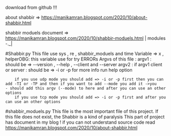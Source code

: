 download from github !!!

about shabbir => https://manikamran.blogspot.com/2020/10/about-shabbir.html

shabbir moduels document  => https://manikamran.blogspot.com/2020/10/shabbir-moduels.html
           |
modules -._|

#Shabbir.py
    This file use sys , re , shabbir_moduels and time
    Variable => x , helperOBG:
            this variable use for try ERRORs
    Argvs of this file :
        argv1 :
                should be => --version , --help , --client and --server 
        argv2 :
                if argv1 client or server :
                    should be => -i or -p
        for more info run help option

        if you use udp mode you should add => -i or -p first then you can add -TI or -TP and then if you want to add --mode you add it ->you    - should add this argv (--mode) to here and after you can use an other options
        if you use tcp mode you should add => -i or -p first and after you can use an other options
#shabbir_moduels.py
    This file is the most important file of this project. If this file does not exist, the Shabbir is a kind of paralysis
    This part of project has document in my blog !
    if you can not understand source code read https://manikamran.blogspot.com/2020/10/about-shabbir.html


    
